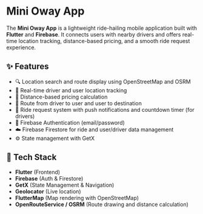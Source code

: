 # Mini Oway App

The **Mini Oway App** is a lightweight ride-hailing mobile application built with **Flutter** and **Firebase**. It connects users with nearby drivers and offers real-time location tracking, distance-based pricing, and a smooth ride request experience.

## ✨ Features

- 🔍 Location search and route display using OpenStreetMap and OSRM
- 📍 Real-time driver and user location tracking
- 💸 Distance-based pricing calculation
- 🧭 Route from driver to user and user to destination
- 🔔 Ride request system with push notifications and countdown timer (for drivers)
- 👤 Firebase Authentication (email/password)
- ☁️ Firebase Firestore for ride and user/driver data management
- ⚙️ State management with GetX

## 📱 Tech Stack

- **Flutter** (Frontend)
- **Firebase** (Auth & Firestore)
- **GetX** (State Management & Navigation)
- **Geolocator** (Live location)
- **FlutterMap** (Map rendering with OpenStreetMap)
- **OpenRouteService / OSRM** (Route drawing and distance calculation)



